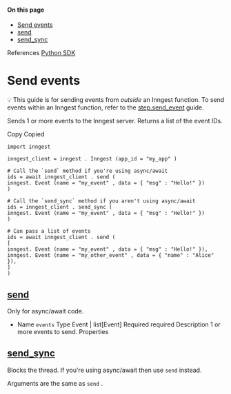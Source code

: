 #### On this page

- [Send events](\docs\reference\python\client\send#send-events)
- [send](\docs\reference\python\client\send#send)
- [send\_sync](\docs\reference\python\client\send#send-sync)

References [Python SDK](\docs\reference\python)

# Send events

💡️ This guide is for sending events from *outside* an Inngest function. To send events within an Inngest function, refer to the [step.send\_event](\docs\reference\python\steps\send-event) guide.

Sends 1 or more events to the Inngest server. Returns a list of the event IDs.

Copy Copied

```
import inngest

inngest_client = inngest . Inngest (app_id = "my_app" )

# Call the `send` method if you're using async/await
ids = await inngest_client . send (
inngest. Event (name = "my_event" , data = { "msg" : "Hello!" })
)

# Call the `send_sync` method if you aren't using async/await
ids = inngest_client . send_sync (
inngest. Event (name = "my_event" , data = { "msg" : "Hello!" })
)

# Can pass a list of events
ids = await inngest_client . send (
[
inngest. Event (name = "my_event" , data = { "msg" : "Hello!" }),
inngest. Event (name = "my_other_event" , data = { "name" : "Alice" }),
]
)
```

## [send](\docs\reference\python\client\send#send)

Only for async/await code.

- Name `events` Type Event | list[Event] Required required Description 1 or more events to send. Properties

## [send\_sync](\docs\reference\python\client\send#send-sync)

Blocks the thread. If you're using async/await then use `send` instead.

Arguments are the same as `send` .